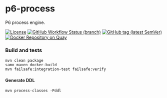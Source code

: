 # p6-process

P6 process engine.

[![License](https://img.shields.io/github/license/p6-process/p6-process?style=for-the-badge&logo=apache)](https://www.apache.org/licenses/LICENSE-2.0)
[![GitHub Workflow Status (branch)](https://img.shields.io/github/workflow/status/p6-process/p6-process/master/master?logo=github&style=for-the-badge)](https://github.com/p6-process/p6-process/actions?query=workflow%3Amaster)
[![GitHub tag (latest SemVer)](https://img.shields.io/github/v/tag/p6-process/p6-process?logo=github&style=for-the-badge)](https://github.com/p6-process/p6-process/releases/latest)
[![Docker Repository on Quay](https://img.shields.io/badge/dynamic/json?logoColor=white&color=green&logo=docker&style=for-the-badge&label=Latest&query=%24.tags%5B1%5D.name&url=https%3A%2F%2Fquay.io%2Fapi%2Fv1%2Frepository%2Fp6-process%2Fp6-process%2Ftag%2F%3FonlyActiveTags%3Dtrue)](https://quay.io/repository/p6-process/p6-process)


### Build and tests

```shell script
mvn clean package
samo maven docker-build
mvn failsafe:integration-test failsafe:verify
```
#### Generate DDL

```shell script
mvn process-classes -Pddl
```